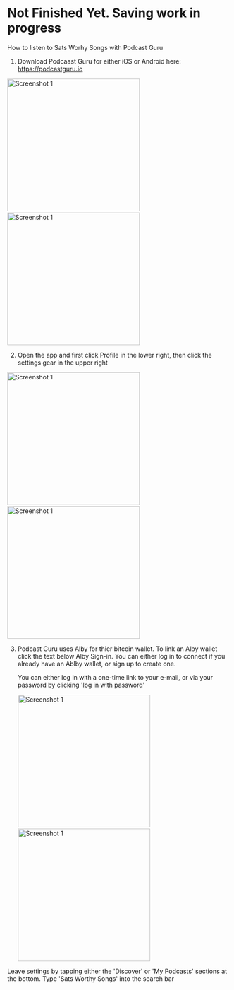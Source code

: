 # Not Finished Yet. Saving work in progress

How to listen to Sats Worhy Songs with Podcast Guru

1. Download Podcaast Guru for either iOS or Android here: https://podcastguru.io

<img src="/Tutorials/Screenshots/Podcast-Guru/PodcastGuru01.jpeg" alt="Screenshot 1" width="300">&nbsp;&nbsp;&nbsp;&nbsp;&nbsp;&nbsp;&nbsp;&nbsp;&nbsp;&nbsp;&nbsp;&nbsp;<img src="/Tutorials/Screenshots/Podcast-Guru/PodcastGuru02.jpeg" alt="Screenshot 1" width="300">

2. Open the app and first click Profile in the lower right, then click the settings gear in the upper right

<img src="/Tutorials/Screenshots/Podcast-Guru/PodcastGuru03.jpeg" alt="Screenshot 1" width="300">&nbsp;&nbsp;&nbsp;&nbsp;&nbsp;&nbsp;&nbsp;&nbsp;&nbsp;&nbsp;&nbsp;&nbsp;<img src="/Tutorials/Screenshots/Podcast-Guru/PodcastGuru04.jpeg" alt="Screenshot 1" width="300">

3. Podcast Guru uses Alby for thier bitcoin wallet. To link an Alby wallet click the text below Alby Sign-in.
   You can either log in to connect if you already have an Ablby wallet, or sign up to create one.


   You can either log in with a one-time link to your e-mail, or via your password by clicking 'log in with password'

   <img src="/Tutorials/Screenshots/Podcast-Guru/PodcastGuru05.jpeg" alt="Screenshot 1" width="300">&nbsp;&nbsp;&nbsp;&nbsp;&nbsp;&nbsp;&nbsp;&nbsp;&nbsp;&nbsp;&nbsp;&nbsp;<img src="/Tutorials/Screenshots/Podcast-Guru/PodcastGuru06.jpeg" alt="Screenshot 1" width="300">


  Leave settings by tapping either  the 'Discover' or 'My Podcasts' sections at the bottom. 
  Type 'Sats Worthy Songs' into the search bar
